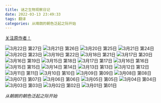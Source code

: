 ```yaml
---
title: 谜之生物观察日记
date: 2022-03-13 23:49:33
tags: 翻译
categories: 从晴朗的朝色泛起之际开始
---
```


[关注原作者！](https://twitter.com/pageratta)

![3月22日 第27日](/images/nazoikimono/03_27_\(03_22_2\)_cn.jpg)
![3月21日 第26日](/images/nazoikimono/03_26_\(03_21_2\)_cn.jpg)
![3月20日 第25日](/images/nazoikimono/03_25_\(03_20_2\)_cn.jpg)
![3月21日 第24日](/images/nazoikimono/03_24_\(03_21_1\)_cn.jpg)
![3月20日 第23日](/images/nazoikimono/03_23_\(03_20_1\)_cn.jpg)
![3月19日 第22日](/images/nazoikimono/03_22_\(03_19_1\)_cn.jpg)
![3月18日 第21日](/images/nazoikimono/03_21_\(03_18_1\)_cn.jpg)
![3月17日 第20日](/images/nazoikimono/03_20_\(03_17_1\)_cn.jpg)
![3月16日 第19日](/images/nazoikimono/03_19_\(03_16_1\)_cn.jpg)
![3月15日 第18日](/images/nazoikimono/03_18_\(03_15_1\)_cn.jpg)
![3月17日 第17日](/images/nazoikimono/03_17_cn.jpg)
![3月16日 第16日](/images/nazoikimono/03_16_cn.jpg)
![3月15日 第15日](/images/nazoikimono/03_15_cn.jpg)
![3月14日 第14日](/images/nazoikimono/03_14_cn.jpg)
![3月13日 第13日](/images/nazoikimono/03_13_cn.jpg)
![3月12日 第12日](/images/nazoikimono/03_12_cn.jpg)
![3月11日 第11日](/images/nazoikimono/03_11_cn.jpg)
![3月10日 第10日](/images/nazoikimono/03_10_cn.jpg)
![3月09日 第09日](/images/nazoikimono/03_09_cn.jpg)
![3月08日 第08日](/images/nazoikimono/03_08_cn.jpg)
![3月07日 第07日](/images/nazoikimono/03_07_cn.jpg)
![3月06日 第06日](/images/nazoikimono/03_06_cn.jpg)
![3月05日 第05日](/images/nazoikimono/03_05_cn.jpg)
![3月04日 第04日](/images/nazoikimono/03_04_cn.jpg)
![3月03日 第03日](/images/nazoikimono/03_03_cn.jpg)
![3月02日 第02日](/images/nazoikimono/03_02_cn.jpg)
![3月01日 第01日](/images/nazoikimono/03_01_cn.jpg)

*从朝朗的朝色泛起之际开始*
